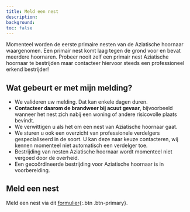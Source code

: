 ```yaml
---
title: Meld een nest
description:
background:
toc: false
---
```


Momenteel worden de eerste primaire nesten van de Aziatische hoornaar waargenomen. Een primair nest komt laag tegen de grond voor en bevat meerdere hoornaren. Probeer nooit zelf een primair nest Aziatische hoornaar te bestrijden maar contacteer hiervoor steeds een professioneel erkend bestrijder! 

## Wat gebeurt er met mijn melding?

- We valideren uw melding. Dat kan enkele dagen duren.
- **Contacteer daarom de brandweer bij acuut gevaar**, bijvoorbeeld wanneer het nest zich nabij een woning of andere risicovolle plaats bevindt.
- We verwittigen u als het om een nest van Aziatische hoornaar gaat.
- We sturen u ook een overzicht van professionele verdelgers gespecialiseerd in de soort. U kan deze naar keuze contacteren, wij kennen momenteel niet automatisch een verdelger toe.
- Bestrijding van nesten Aziatische hoornaar wordt momenteel niet vergoed door de overheid. 
- Een gecoördineerde bestrijding voor Aziatische hoornaar is in voorbereiding.

## Meld een nest

Meld een nest via dit [formulier](/report-nest-form/){:.btn .btn-primary}.

